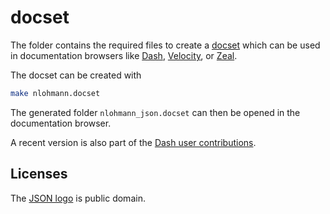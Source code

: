 # docset

The folder contains the required files to create a [docset](https://kapeli.com/docsets) which can be used in
documentation browsers like [Dash](https://kapeli.com/dash), [Velocity](https://velocity.silverlakesoftware.com), or
[Zeal](https://zealdocs.org).

The docset can be created with

```sh
make nlohmann.docset
```

The generated folder `nlohmann_json.docset` can then be opened in the documentation browser.

A recent version is also part of the [Dash user contributions](https://github.com/Kapeli/Dash-User-Contributions/tree/master/docsets/JSON_for_Modern_C%2B%2B).

## Licenses

The [JSON logo](https://commons.wikimedia.org/wiki/File:JSON_vector_logo.svg) is public domain.
